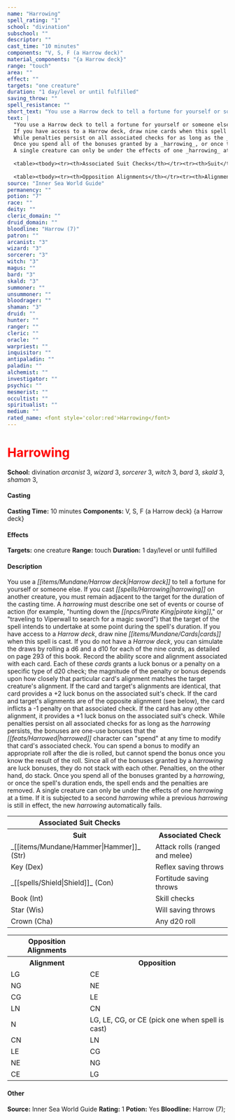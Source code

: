 ```yaml
---
name: "Harrowing"
spell_rating: "1"
school: "divination"
subschool: ""
descriptor: ""
cast_time: "10 minutes"
components: "V, S, F (a Harrow deck)"
material_components: "{a Harrow deck}"
range: "touch"
area: ""
effect: ""
targets: "one creature"
duration: "1 day/level or until fulfilled"
saving_throw: ""
spell_resistance: ""
short_text: "You use a Harrow deck to tell a fortune for yourself or someone else. If you cas"
text: |
  "You use a Harrow deck to tell a fortune for yourself or someone else. If you cast _harrowing_ on another creature, you must remain adjacent to the target for the duration of the casting time. A _harrowing_ must describe one set of events or course of action (for example, "hunting down the pirate king," or "traveling to Viperwall to search for a magic sword") that the target of the spell intends to undertake at some point during the spell's duration.
  If you have access to a Harrow deck, draw nine cards when this spell is cast. If you do not have a Harrow deck, you can simulate the draws by rolling a d6 and a d10 for each of the nine cards, as detailed on page 293 of this book. Record the ability score and alignment associated with each card. Each of these cards grants a luck bonus or a penalty on a specific type of d20 check; the magnitude of the penalty or bonus depends upon how closely that particular card's alignment matches the target creature's alignment. If the card and target's alignments are identical, that card provides a +2 luck bonus on the associated suit's check. If the card and target's alignments are of the opposite alignment (see below), the card inflicts a -1 penalty on that associated check. If the card has any other alignment, it provides a +1 luck bonus on the associated suit's check.
  While penalties persist on all associated checks for as long as the _harrowing_ persists, the bonuses are one-use bonuses that the harrowed character can "spend" at any time to modify that card's associated check. You can spend a bonus to modify an appropriate roll after the die is rolled, but cannot spend the bonus once you know the result of the roll. Since all of the bonuses granted by a _harrowing_ are luck bonuses, they do not stack with each other. Penalties, on the other hand, do stack.
  Once you spend all of the bonuses granted by a _harrowing_, or once the spell's duration ends, the spell ends and the penalties are removed.
  A single creature can only be under the effects of one _harrowing_ at a time. If it is subjected to a second _harrowing_ while a previous _harrowing_ is still in effect, the new _harrowing_ automatically fails.
  
  <table><tbody><tr><th>Associated Suit Checks</th></tr><tr><th>Suit</th><th>Associated Check</th></tr><tr><td>Hammer (Str)</td><td>Attack rolls (ranged and melee)</td></tr><tr><td>Key (Dex)</td><td>Reflex saving throws</td></tr><tr><td>Shield (Con)</td><td>Fortitude saving throws</td></tr><tr><td>Book (Int)</td><td>Skill checks</td></tr><tr><td>Star (Wis)</td><td>Will saving throws</td></tr><tr><td>Crown (Cha)</td><td>Any d20 roll</td></tr></tbody></table>
  
  <table><tbody><tr><th>Opposition Alignments</th></tr><tr><th>Alignment</th><th>Opposition</th></tr><tr><td>LG</td><td>CE</td></tr><tr><td>NG</td><td>NE</td></tr><tr><td>CG</td><td>LE</td></tr><tr><td>LN</td><td>CN</td></tr><tr><td>N</td><td>LG, LE, CG, or CE (pick one when spell is cast)</td></tr><tr><td>CN</td><td>LN</td></tr><tr><td>LE</td><td>CG</td></tr><tr><td>NE</td><td>NG</td></tr><tr><td>CE</td><td>LG</td></tr></tbody></table>"
source: "Inner Sea World Guide"
permanency: ""
potion: "7"
race: ""
deity: ""
cleric_domain: ""
druid_domain: ""
bloodline: "Harrow (7)"
patron: ""
arcanist: "3"
wizard: "3"
sorcerer: "3"
witch: "3"
magus: ""
bard: "3"
skald: "3"
summoner: ""
unsummoner: ""
bloodrager: ""
shaman: "3"
druid: ""
hunter: ""
ranger: ""
cleric: ""
oracle: ""
warpriest: ""
inquisitor: ""
antipaladin: ""
paladin: ""
alchemist: ""
investigator: ""
psychic: ""
mesmerist: ""
occultist: ""
spiritualist: ""
medium: ""
rated_name: <font style='color:red'>Harrowing</font>
---
```


# <font style='color:red'>Harrowing</font> 
**School:** divination 
_arcanist_ 3, _wizard_ 3, _sorcerer_ 3, _witch_ 3, _bard_ 3, _skald_ 3, _shaman_ 3, 
#### Casting
**Casting Time:** 10 minutes
 **Components:** V, S, F (a Harrow deck) {a Harrow deck}
 #### Effects
**Targets:** one creature
**Range:** touch
**Duration:** 1 day/level or until fulfilled

 #### Description
You use a _[[items/Mundane/Harrow deck|Harrow deck]]_ to tell a fortune for yourself or someone else. If you cast _[[spells/Harrowing|harrowing]]_ on another creature, you must remain adjacent to the target for the duration of the casting time. A _harrowing_ must describe one set of events or course of action (for example, "hunting down the _[[npcs/Pirate King|pirate king]]_," or "traveling to Viperwall to search for a magic sword") that the target of the spell intends to undertake at some point during the spell's duration.
  If you have access to a _Harrow deck_, draw nine _[[items/Mundane/Cards|cards]]_ when this spell is cast. If you do not have a _Harrow deck_, you can simulate the draws by rolling a d6 and a d10 for each of the nine _cards_, as detailed on page 293 of this book. Record the ability score and alignment associated with each card. Each of these _cards_ grants a luck bonus or a penalty on a specific type of d20 check; the magnitude of the penalty or bonus depends upon how closely that particular card's alignment matches the target creature's alignment. If the card and target's alignments are identical, that card provides a +2 luck bonus on the associated suit's check. If the card and target's alignments are of the opposite alignment (see below), the card inflicts a -1 penalty on that associated check. If the card has any other alignment, it provides a +1 luck bonus on the associated suit's check.
  While penalties persist on all associated checks for as long as the _harrowing_ persists, the bonuses are one-use bonuses that the _[[feats/Harrowed|harrowed]]_ character can "spend" at any time to modify that card's associated check. You can spend a bonus to modify an appropriate roll after the die is rolled, but cannot spend the bonus once you know the result of the roll. Since all of the bonuses granted by a _harrowing_ are luck bonuses, they do not stack with each other. Penalties, on the other hand, do stack.
  Once you spend all of the bonuses granted by a _harrowing_, or once the spell's duration ends, the spell ends and the penalties are removed.
  A single creature can only be under the effects of one _harrowing_ at a time. If it is subjected to a second _harrowing_ while a previous _harrowing_ is still in effect, the new _harrowing_ automatically fails.
  
  <table><tbody><tr><th>Associated Suit Checks</th></tr><tr><th>Suit</th><th>Associated Check</th></tr><tr><td>_[[items/Mundane/Hammer|Hammer]]_ (Str)</td><td>Attack rolls (ranged and melee)</td></tr><tr><td>Key (Dex)</td><td>Reflex saving throws</td></tr><tr><td>_[[spells/Shield|Shield]]_ (Con)</td><td>Fortitude saving throws</td></tr><tr><td>Book (Int)</td><td>Skill checks</td></tr><tr><td>Star (Wis)</td><td>Will saving throws</td></tr><tr><td>Crown (Cha)</td><td>Any d20 roll</td></tr></tbody></table>
  
  <table><tbody><tr><th>Opposition Alignments</th></tr><tr><th>Alignment</th><th>Opposition</th></tr><tr><td>LG</td><td>CE</td></tr><tr><td>NG</td><td>NE</td></tr><tr><td>CG</td><td>LE</td></tr><tr><td>LN</td><td>CN</td></tr><tr><td>N</td><td>LG, LE, CG, or CE (pick one when spell is cast)</td></tr><tr><td>CN</td><td>LN</td></tr><tr><td>LE</td><td>CG</td></tr><tr><td>NE</td><td>NG</td></tr><tr><td>CE</td><td>LG</td></tr></tbody></table>

 #### Other
**Source:** Inner Sea World Guide
**Rating:** 1
**Potion:** Yes
**Bloodline:** Harrow (7); 